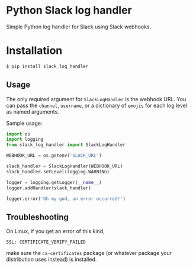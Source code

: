 # Python Slack log handler

Simple Python log handler for Slack using Slack webhooks.

# Installation

```sh
$ pip install slack_log_handler
```

## Usage

The only required argument for `SlackLogHandler` is the webhook URL.
You can pass the `channel`, `username`, or a dictionary of `emojis` for each
log level as named arguments.

Sample usage:

```python
import os
import logging
from slack_log_handler import SlackLogHandler

WEBHOOK_URL = os.getenv('SLACK_URL')

slack_handler = SlackLogHandler(WEBHOOK_URL)
slack_handler.setLevel(logging.WARNING)

logger = logging.getLogger(__name__)
logger.addHandler(slack_handler)

logger.error('Oh my god, an error occurred!')
```

## Troubleshooting

On Linux, if you get an error of this kind,

```
SSL: CERTIFICATE_VERIFY_FAILED
```

make sure the `ca-certificates` package (or whatever package your distribution uses instead) is installed.
